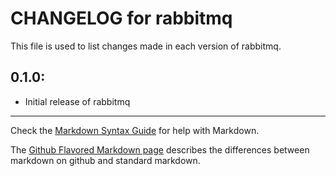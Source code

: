 # CHANGELOG for rabbitmq

This file is used to list changes made in each version of rabbitmq.

## 0.1.0:

* Initial release of rabbitmq

- - -
Check the [Markdown Syntax Guide](http://daringfireball.net/projects/markdown/syntax) for help with Markdown.

The [Github Flavored Markdown page](http://github.github.com/github-flavored-markdown/) describes the differences between markdown on github and standard markdown.
